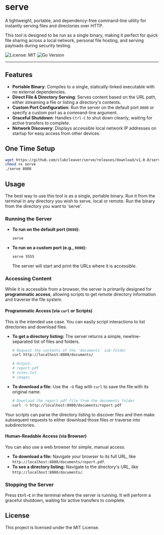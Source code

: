 # serve

A lightweight, portable, and dependency-free command-line utility for instantly serving files and directories over HTTP.

This tool is designed to be run as a single binary, making it perfect for quick file sharing across a local network, personal file hosting, and serving payloads during security testing.

![License: MIT](https://img.shields.io/badge/License-MIT-green.svg)
![Go Version](https://img.shields.io/badge/Go-1.18+-blue.svg)

---

## Features

- **Portable Binary**: Compiles to a single, statically-linked executable with no external dependencies.
- **Direct File & Directory Serving**: Serves content based on the URL path, either streaming a file or listing a directory's contents.
- **Custom Port Configuration**: Run the server on the default port `8080` or specify a custom port as a command-line argument.
- **Graceful Shutdown**: Handles `Ctrl-C` to shut down cleanly, waiting for active transfers to complete.
- **Network Discovery**: Displays accessible local network IP addresses on startup for easy access from other devices.

## One Time Setup

```BASH
wget https://github.com/clubcleaver/serve/releases/download/v1.0.0/serve
chmod +x serve
./serve 8000
```

## Usage

The best way to use this tool is as a single, portable binary. Run it from the terminal in any directory you wish to serve, local or remote.
Run the binary from the directory you want to 'serve'.

### Running the Server

- **To run on the default port (`8080`):**

  ```bash
  serve
  ```

- **To run on a custom port (e.g., `8000`):**
  ```bash
  serve 5555
  ```
  The server will start and print the URLs where it is accessible.

### Accessing Content

While it is accessible from a browser, the server is primarily designed for **programmatic access**, allowing scripts to get remote directory information and traverse the file system.

#### **Programmatic Access (via `curl` or Scripts)**

This is the intended use case. You can easily script interactions to list directories and download files.

- **To get a directory listing:**
  The server returns a simple, newline-separated list of files and folders.

  ```bash
  # Request the contents of the 'documents' sub-folder
  curl http://localhost:8080/documents/

  # Output:
  # report.pdf
  # notes.txt
  # images
  ```

- **To download a file:**
  Use the `-O` flag with `curl` to save the file with its original name.

  ```bash
  # Download the report.pdf file from the documents folder
  curl -O http://localhost:8080/documents/report.pdf
  ```

Your scripts can parse the directory listing to discover files and then make subsequent requests to either download those files or traverse into subdirectories.

#### **Human-Readable Access (via Browser)**

You can also use a web browser for simple, manual access.

- **To download a file:** Navigate your browser to its full URL, like `http://localhost:8080/documents/report.pdf`.
- **To see a directory listing:** Navigate to the directory's URL, like `http://localhost:8080/documents/`.

### Stopping the Server

Press **`Ctrl-C`** in the terminal where the server is running. It will perform a graceful shutdown, waiting for active transfers to complete.

## License
This project is licensed under the MIT License.
